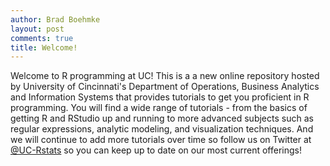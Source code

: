 ```yaml
---
author: Brad Boehmke
layout: post
comments: true
title: Welcome!
---
```


Welcome to R programming at UC!  This is a a new online repository hosted by University of Cincinnati's Department of Operations, Business Analytics and Information Systems that provides tutorials to get you proficient in R programming.  You will find a wide range of tutorials - from the basics of getting R and RStudio up and running to more advanced subjects such as regular expressions, analytic modeling, and visualization techniques.  And we will continue to add more tutorials over time so follow us on Twitter at [@UC-Rstats](https://twitter.com/UC_Rstats) so you can keep up to date on our most current offerings!
